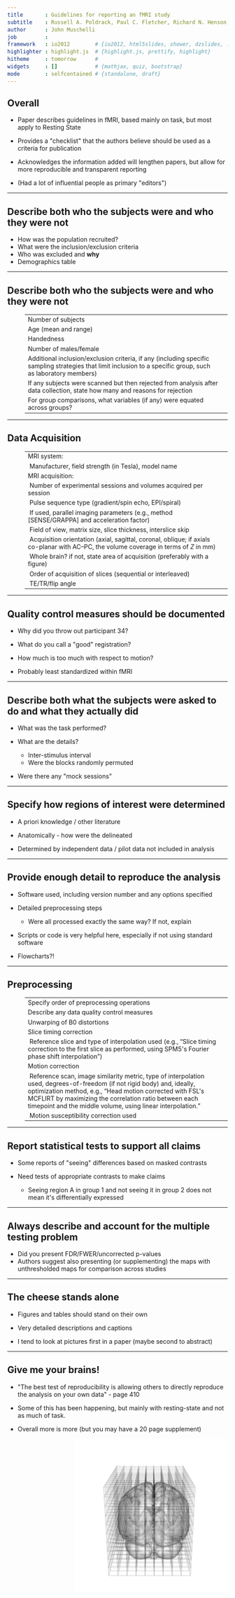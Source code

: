 ```yaml
---
title       : Guidelines for reporting an fMRI study
subtitle    : Russell A. Poldrack, Paul C. Fletcher, Richard N. Henson, Keith J. Worsley, Matthew Brett, and Thomas E. Nichols
author      : John Muschelli
job         : 
framework   : io2012        # {io2012, html5slides, shower, dzslides, ...}
highlighter : highlight.js  # {highlight.js, prettify, highlight}
hitheme     : tomorrow      # 
widgets     : []            # {mathjax, quiz, bootstrap}
mode        : selfcontained # {standalone, draft}
---
```



## Overall

* Paper describes guidelines in fMRI, based mainly on task, but most apply to Resting State

* Provides a "checklist" that the authors believe should be used as a criteria for publication

* Acknowledges the information added will lengthen papers, but allow for more reproducible and transparent reporting

* (Had a lot of influential people as primary "editors")

---

## Describe both who the subjects were and who they were not

* How was the population recruited? 
* What were the inclusion/exclusion criteria 
* Who was excluded and <strong>why</strong>
* Demographics table

---

## Describe both who the subjects were and who they were not

<dd class="table"><table><colgroup><col><col></colgroup><tbody><tr><td rowspan="1" colspan="1">Number of subjects</td><td rowspan="1" colspan="1"></td></tr><tr><td rowspan="1" colspan="1">Age (mean and range)</td><td rowspan="1" colspan="1"></td></tr><tr><td rowspan="1" colspan="1">Handedness</td><td rowspan="1" colspan="1"></td></tr><tr><td rowspan="1" colspan="1">Number of males/female</td><td rowspan="1" colspan="1"></td></tr><tr><td rowspan="1" colspan="1">Additional inclusion/exclusion criteria, if any (including specific sampling strategies that limit inclusion to a specific group, such as laboratory members)</td><td rowspan="1" colspan="1"></td></tr><tr><td rowspan="1" colspan="1">If any subjects were scanned but then rejected from analysis after data collection, state how many and reasons for rejection</td><td rowspan="1" colspan="1"></td></tr><tr><td rowspan="1" colspan="1">For group comparisons, what variables (if any) were equated across groups?</td><td rowspan="1" colspan="1"></td></tr></tbody></table></dd>

---

## Data Acquisition

<dd class="table"><table><colgroup><col><col></colgroup><tbody><tr><td rowspan="1" colspan="1">MRI system:</td><td rowspan="1" colspan="1"></td></tr><tr><td rowspan="1" colspan="1">&#xA0;Manufacturer, field strength (in Tesla), model name</td><td rowspan="1" colspan="1"></td></tr><tr><td rowspan="1" colspan="1">MRI acquisition:</td><td rowspan="1" colspan="1"></td></tr><tr><td rowspan="1" colspan="1">&#xA0;Number of experimental sessions and volumes acquired per session</td><td rowspan="1" colspan="1"></td></tr><tr><td rowspan="1" colspan="1">&#xA0;Pulse sequence type (gradient/spin echo, EPI/spiral)</td><td rowspan="1" colspan="1"></td></tr><tr><td rowspan="1" colspan="1">&#xA0;If used, parallel imaging parameters (e.g., method [SENSE/GRAPPA] and acceleration factor)</td><td rowspan="1" colspan="1"></td></tr><tr><td rowspan="1" colspan="1">&#xA0;Field of view, matrix size, slice thickness, interslice skip</td><td rowspan="1" colspan="1"></td></tr><tr><td rowspan="1" colspan="1">&#xA0;Acquisition orientation (axial, sagittal, coronal, oblique; if axials co-planar with AC&ndash;PC, the volume coverage in terms of <em>Z</em> in mm)</td><td rowspan="1" colspan="1"></td></tr><tr><td rowspan="1" colspan="1">&#xA0;Whole brain? if not, state area of acquisition (preferably with a figure)</td><td rowspan="1" colspan="1"></td></tr><tr><td rowspan="1" colspan="1">&#xA0;Order of acquisition of slices (sequential or interleaved)</td><td rowspan="1" colspan="1"></td></tr><tr><td rowspan="1" colspan="1">&#xA0;TE/TR/flip angle</td><td rowspan="1" colspan="1"></td></tr></tbody></table></dd>

---


## Quality control measures should be documented

* Why did you throw out participant 34?

* What do you call a "good" registration?

* How much is too much with respect to motion?

* Probably least standardized within fMRI

---


## Describe both what the subjects were asked to do and what they actually did

* What was the task performed?

* What are the details? 
    * Inter-stimulus interval
    * Were the blocks randomly permuted

* Were there any "mock sessions"

---


## Specify how regions of interest were determined

* A priori knowledge / other literature

* Anatomically - how were the delineated

* Determined by independent data / pilot data not included in analysis

---


## Provide enough detail to reproduce the analysis

* Software used, including version number and any options specified

* Detailed preprocessing steps
    * Were all processed exactly the same way? If not, explain

* Scripts or code is very helpful here, especially if not using standard software 

* Flowcharts?!

---

## Preprocessing
<dd class="table"><table><colgroup><col><col></colgroup><tbody><tr><td rowspan="1" colspan="1">Specify order of preprocessing operations</td><td rowspan="1" colspan="1"></td></tr><tr><td rowspan="1" colspan="1">Describe any data quality control measures</td><td rowspan="1" colspan="1"></td></tr><tr><td rowspan="1" colspan="1">Unwarping of B0 distortions</td><td rowspan="1" colspan="1"></td></tr><tr><td rowspan="1" colspan="1">Slice timing correction</td><td rowspan="1" colspan="1"></td></tr><tr><td rowspan="1" colspan="1">&#xA0;Reference slice and type of interpolation used (e.g., &ldquo;Slice timing correction to the first slice as performed, using SPM5's Fourier phase shift interpolation&rdquo;)</td><td rowspan="1" colspan="1"></td></tr><tr><td rowspan="1" colspan="1">Motion correction</td><td rowspan="1" colspan="1"></td></tr><tr><td rowspan="1" colspan="1">&#xA0;Reference scan, image similarity metric, type of interpolation used, degrees-of-freedom (if not rigid body) and, ideally, optimization method, e.g., &ldquo;Head motion corrected with FSL's MCFLIRT by maximizing the correlation ratio between each timepoint and the middle volume, using linear interpolation.&rdquo;</td><td rowspan="1" colspan="1"></td></tr><tr><td rowspan="1" colspan="1">&#xA0;Motion susceptibility correction used</td><td rowspan="1" colspan="1"></td></tr></tbody></table></dd>

---

## Report statistical tests to support all claims

* Some reports of "seeing" differences based on masked contrasts

* Need tests of appropriate contrasts to make claims
    * Seeing region A in group 1 and not seeing it in group 2 does not mean it's differentially expressed

---

## Always describe and account for the multiple testing problem

* Did you present FDR/FWER/uncorrected p-values
* Authors suggest also presenting (or supplementing) the maps with unthresholded maps for comparison across studies

---

## The cheese stands alone

* Figures and tables should stand on their own

* Very detailed descriptions and captions

* I tend to look at pictures first in a paper (maybe second to abstract)

---

## Give me your brains!

* "The best test of reproducibility is allowing others to directly reproduce the analysis on your own data" - page 410

* Some of this has been happening, but mainly with resting-state and not as much of task.

* Overall more is more (but you may have a 20 page supplement)

<img src="movie_final.gif" style="float:right;" height=350 width=350 alt="Spinning floating brain">

